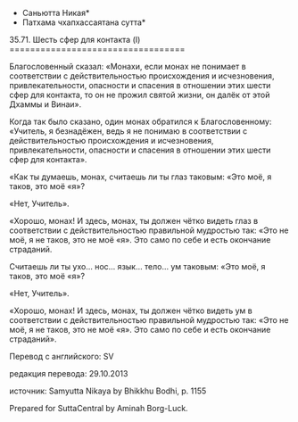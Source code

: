 * Саньютта Никая*
* Патхама чхапхассаятана сутта*

35\.71\. Шесть сфер для контакта \(I\)
\=\=\=\=\=\=\=\=\=\=\=\=\=\=\=\=\=\=\=\=\=\=\=\=\=\=\=\=\=\=\=\=\=\=

Благословенный сказал: «Монахи, если монах не понимает в соответствии с действительностью происхождения и исчезновения, привлекательности, опасности и спасения в отношении этих шести сфер для контакта, то он не прожил святой жизни, он далёк от этой Дхаммы и Винаи»\.

Когда так было сказано, один монах обратился к Благословенному: «Учитель, я безнадёжен, ведь я не понимаю в соответствии с действительностью происхождения и исчезновения, привлекательности, опасности и спасения в отношении этих шести сфер для контакта»\.

«Как ты думаешь, монах, считаешь ли ты глаз таковым: «Это моё, я таков, это моё «я»?

«Нет, Учитель»\.

«Хорошо, монах\! И здесь, монах, ты должен чётко видеть глаз в соответствии с действительностью правильной мудростью так: «Это не моё, я не таков, это не моё «я»\. Это само по себе и есть окончание страданий\.

Считаешь ли ты ухо… нос… язык… тело… ум таковым: «Это моё, я таков, это моё «я»?

«Нет, Учитель»\.

«Хорошо, монах\! И здесь, монах, ты должен чётко видеть ум в соответствии с действительностью правильной мудростью так: «Это не моё, я не таков, это не моё «я»\. Это само по себе и есть окончание страданий»\.

Перевод с английского: SV

редакция перевода: 29\.10\.2013

источник: Samyutta Nikaya by Bhikkhu Bodhi, p\. 1155

Prepared for SuttaCentral by Aminah Borg\-Luck\.